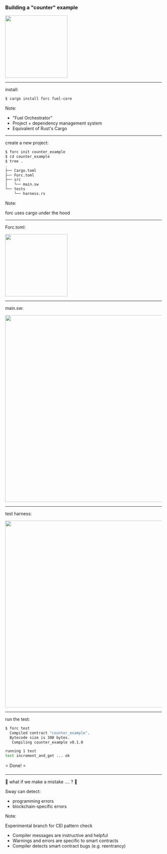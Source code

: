### Building a "counter" example

<img src="./images/apple.png" height=200px/>

---

<p class="size">
install:
</p>

```bash
$ cargo install forc fuel-core
```

Note:

* "Fuel Orchestrator"
* Project + dependency management system
* Equivalent of Rust's Cargo

---

<p class="size">
create a new project:
</p>

```bash
$ forc init counter_example
$ cd counter_example
$ tree .
.
├── Cargo.toml
├── Forc.toml
├── src
│   └── main.sw
└── tests
    └── harness.rs
```

Note:

forc uses cargo under the hood

---

<p class="size">
Forc.toml:
</p>

<img src="./images/counter_toml.png" height=200px/>

---

<div class="container">
    <div class="col">
        <p class="size">
        main.sw:
        </p>
    </div>
    <div>
        <img src="./images/counter_contract.png" height=600px/>
    </div>
</div>

---

<div class="container">
    <div class="col">
        <p class="size">
        test harness:
        </p>
    </div>
    <div>
        <img src="./images/counter_test.png" height=600px/>
    </div>
</div>

---

<p class="size">
run the test:
</p>

```bash
$ forc test
  Compiled contract "counter_example".
  Bytecode size is 300 bytes.
   Compiling counter_example v0.1.0 

running 1 test
test increment_and_get ... ok
```

⭐ Done! ⭐

---

🤔 what if we make a mistake …. ? 🤔

<p class="size">
Sway can detect:
</p>

<ul class="smallersize">
    <li>programming errors</li>
    <li>blockchain-specific errors</li>
</ul>

Note:

Experimental branch for CEI pattern check

* Compiler messages are instructive and helpful
* Warnings and errors are specific to smart contracts
* Compiler detects smart contract bugs (e.g. reentrancy)
